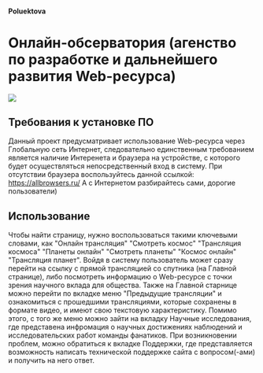 #### Poluektova
# Онлайн-обсерватория (агенство по разработке и дальнейшего развития Web-ресурса)
![](https://new-science.ru/wp-content/uploads/2019/09/88585-12.jpg)
## Требования к установке ПО
Данный проект предусматривает использование Web-ресурса через Глобальную сеть Интернет, следовательно единственным требованием является наличие Интеренета и браузера на устройстве, с которого будет осуществляться непосредственный вход в систему.
При отсутствии браузера воспользуйтесь данной ссылкой: https://allbrowsers.ru/
А с Интернетом разбирайтесь сами, дорогие пользователи)
## Использование
Чтобы найти страницу, нужно воспользоваться такими ключевыми словами, как "Онлайн трансляция" "Смотреть космос" "Трансляция космоса" "Планеты онлайн" "Смотреть планеты" "Космос онлайн" "Трансляция планет".
Войдя в систему пользователь может сразу перейти на ссылку с прямой трансляцией со спутника (на Главной странице), либо посмотреть информацию о Wеb-ресурсе с точки зрения научного вклада для общества. Также на Главной старнице можно перейти по вкладке меню "Предыдущие трансляции" и ознакомиться с прошедшими трансляциями, которые сохранены в формате видео, и имеют свою текстовую характеристику.
Помимо этого, с того же меню можно зайти на вкладку Научные исследования, где представена инфромация о научных достижениях наблюдений и исследовательских работ команды фанатиков. При возникновении проблем, можно обратиться к вкладке Поддержки, где представляется возможность написать технической поддержке сайта с вопросом(-ами) и получить на него ответ.
##  


